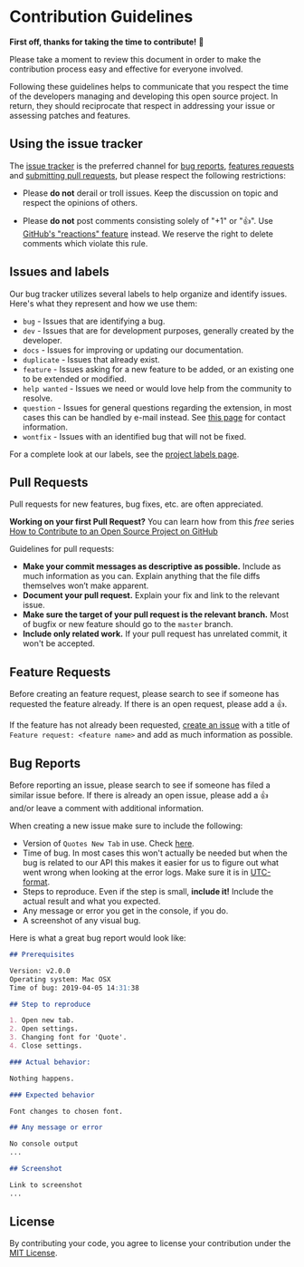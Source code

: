 # Contribution Guidelines

**First off, thanks for taking the time to contribute!** 🤗

Please take a moment to review this document in order to make the contribution
process easy and effective for everyone involved.

Following these guidelines helps to communicate that you respect the time of
the developers managing and developing this open source project. In return,
they should reciprocate that respect in addressing your issue or assessing
patches and features.

## Using the issue tracker

The [issue tracker](https://github.com/quotesnewtab/quotesnewtab/issues) is
the preferred channel for [bug reports](#bug-reports), [features requests](#feature-requests)
and [submitting pull requests](#pull-requests), but please respect the following
restrictions:

* Please **do not** derail or troll issues. Keep the discussion on topic and
  respect the opinions of others.

* Please **do not** post comments consisting solely of "+1" or "👍".
  Use [GitHub's "reactions" feature](https://blog.github.com/2016-03-10-add-reactions-to-pull-requests-issues-and-comments/)
  instead. We reserve the right to delete comments which violate this rule.

## Issues and labels

Our bug tracker utilizes several labels to help organize and identify issues. Here's what they represent and how we use them:

* `bug` - Issues that are identifying a bug.
* `dev` - Issues that are for development purposes, generally created by the developer.
* `docs` - Issues for improving or updating our documentation.
* `duplicate` - Issues that already exist.
* `feature` - Issues asking for a new feature to be added, or an existing one to be extended or modified.
* `help wanted` - Issues we need or would love help from the community to resolve.
* `question` - Issues for general questions regarding the extension, in most cases this can be handled by e-mail instead. See [this page](https://quotesnewtab.com/about) for contact information.
* `wontfix` - Issues with an identified bug that will not be fixed.

For a complete look at our labels, see the [project labels page](https://github.com/quotesnewtab/quotesnewtab/labels).

## Pull Requests

Pull requests for new features, bug fixes, etc. are often appreciated.

**Working on your first Pull Request?** You can learn how from this *free* series
[How to Contribute to an Open Source Project on GitHub](https://egghead.io/series/how-to-contribute-to-an-open-source-project-on-github)

Guidelines for pull requests:

* **Make your commit messages as descriptive as possible.** Include as much information as you can. Explain anything that the file diffs themselves won’t make apparent.
* **Document your pull request.** Explain your fix and link to the relevant issue.
* **Make sure the target of your pull request is the relevant branch.** Most of bugfix or new feature should go to the `master` branch.
* **Include only related work.** If your pull request has unrelated commit, it won't be accepted.

## Feature Requests

Before creating an feature request, please search to see if someone has requested the feature already. If there is an open request, please add a 👍.

If the feature has not already been requested, [create an issue](https://github.com/quotesnewtab/quotesnewtab/issues/new?title=Feature%20request:) with a title of `Feature request: <feature name>` and add as much information as possible.

## Bug Reports

Before reporting an issue, please search to see if someone has filed a similar issue before. If there is already an open issue, please add a 👍 and/or leave a comment with additional information.

When creating a new issue make sure to include the following:

* Version of `Quotes New Tab` in use. Check [here](chrome://extensions/).
* Time of bug. In most cases this won't actually be needed but when the bug is related to our API this makes it easier for us to figure out what went wrong when looking at the error logs. Make sure it is in [UTC-format](https://en.wikipedia.org/wiki/Coordinated_Universal_Time).
* Steps to reproduce. Even if the step is small, **include it!** Include the actual result and what you expected.
* Any message or error you get in the console, if you do.
* A screenshot of any visual bug.

Here is what a great bug report would look like:

```md
## Prerequisites

Version: v2.0.0
Operating system: Mac OSX
Time of bug: 2019-04-05 14:31:38

## Step to reproduce

1. Open new tab.
2. Open settings.
3. Changing font for 'Quote'.
4. Close settings.

### Actual behavior:

Nothing happens.

### Expected behavior

Font changes to chosen font.

## Any message or error

No console output
...

## Screenshot

Link to screenshot
...
```

## License

By contributing your code, you agree to license your contribution under the [MIT License](https://github.com/quotesnewtab/quotesnewtab/blob/master/LICENSE).